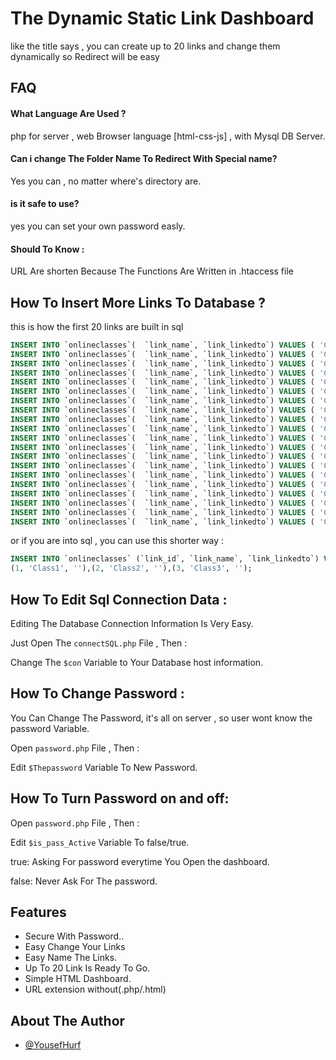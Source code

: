 
# The Dynamic Static Link Dashboard

like the title says , you can create up to 20 links and change them dynamically so Redirect will be easy



## FAQ

#### What Language Are Used ?

php for server , web Browser language [html-css-js] , with Mysql DB Server.

#### Can i change The Folder Name To Redirect With Special name?

Yes you can , no matter where's directory are.

#### is it safe to use?

yes you can set your own password easly.

#### Should To Know :
URL Are shorten Because The Functions Are Written in .htaccess file

## How To Insert More Links To Database ?
this is how the first 20 links are built in sql
```sql
INSERT INTO `onlineclasses`(  `link_name`, `link_linkedto`) VALUES ( 'Class1','');
INSERT INTO `onlineclasses`(  `link_name`, `link_linkedto`) VALUES ( 'Class2','');
INSERT INTO `onlineclasses`(  `link_name`, `link_linkedto`) VALUES ( 'Class3','');
INSERT INTO `onlineclasses`(  `link_name`, `link_linkedto`) VALUES ( 'Class4','');
INSERT INTO `onlineclasses`(  `link_name`, `link_linkedto`) VALUES ( 'Class5','');
INSERT INTO `onlineclasses`(  `link_name`, `link_linkedto`) VALUES ( 'Class6','');
INSERT INTO `onlineclasses`(  `link_name`, `link_linkedto`) VALUES ( 'Class7','');
INSERT INTO `onlineclasses`(  `link_name`, `link_linkedto`) VALUES ( 'Class8','');
INSERT INTO `onlineclasses`(  `link_name`, `link_linkedto`) VALUES ( 'Class9','');
INSERT INTO `onlineclasses`(  `link_name`, `link_linkedto`) VALUES ( 'Class10','');
INSERT INTO `onlineclasses`(  `link_name`, `link_linkedto`) VALUES ( 'Class11','');
INSERT INTO `onlineclasses`(  `link_name`, `link_linkedto`) VALUES ( 'Class12','');
INSERT INTO `onlineclasses`(  `link_name`, `link_linkedto`) VALUES ( 'Class13','');
INSERT INTO `onlineclasses`(  `link_name`, `link_linkedto`) VALUES ( 'Class14','');
INSERT INTO `onlineclasses`(  `link_name`, `link_linkedto`) VALUES ( 'Class15','');
INSERT INTO `onlineclasses`(  `link_name`, `link_linkedto`) VALUES ( 'Class16','');
INSERT INTO `onlineclasses`(  `link_name`, `link_linkedto`) VALUES ( 'Class17','');
INSERT INTO `onlineclasses`(  `link_name`, `link_linkedto`) VALUES ( 'Class18','');
INSERT INTO `onlineclasses`(  `link_name`, `link_linkedto`) VALUES ( 'Class19','');
INSERT INTO `onlineclasses`(  `link_name`, `link_linkedto`) VALUES ( 'Class20','');
```
or if you are into sql , you can use this shorter way :
```sql
INSERT INTO `onlineclasses` (`link_id`, `link_name`, `link_linkedto`) VALUES
(1, 'Class1', ''),(2, 'Class2', ''),(3, 'Class3', '');

```

## How To Edit Sql Connection Data :

Editing The Database Connection Information Is Very Easy.

Just Open The `connectSQL.php` File , Then :

Change The `$con` Variable to Your Database host information.


## How To Change Password :

You Can Change The Password, it's all on server , so user wont know the password Variable.

Open `password.php` File , Then :

Edit `$Thepassword` Variable To New Password.


## How To Turn Password on and off:

Open `password.php` File , Then :

Edit `$is_pass_Active` Variable To false/true.

true: Asking For password everytime You Open the dashboard.

false: Never Ask For The password.


## Features
- Secure With Password..
- Easy Change Your Links
- Easy Name The Links.
- Up To 20 Link Is Ready To Go.
- Simple HTML Dashboard.
- URL extension without(.php/.html)

## About The Author

- [@YousefHurf](https://fb.com/yousef.my10)

